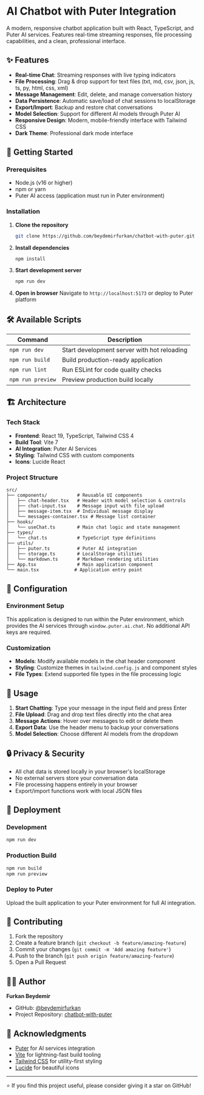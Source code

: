# AI Chatbot with Puter Integration

A modern, responsive chatbot application built with React, TypeScript, and Puter AI services. Features real-time streaming responses, file processing capabilities, and a clean, professional interface.

## ✨ Features

- **Real-time Chat**: Streaming responses with live typing indicators
- **File Processing**: Drag & drop support for text files (txt, md, csv, json, js, ts, py, html, css, xml)
- **Message Management**: Edit, delete, and manage conversation history
- **Data Persistence**: Automatic save/load of chat sessions to localStorage
- **Export/Import**: Backup and restore chat conversations
- **Model Selection**: Support for different AI models through Puter AI
- **Responsive Design**: Modern, mobile-friendly interface with Tailwind CSS
- **Dark Theme**: Professional dark mode interface

## 🚀 Getting Started

### Prerequisites

- Node.js (v16 or higher)
- npm or yarn
- Puter AI access (application must run in Puter environment)

### Installation

1. **Clone the repository**
   ```bash
   git clone https://github.com/beydemirfurkan/chatbot-with-puter.git
   ```

2. **Install dependencies**
   ```bash
   npm install
   ```

3. **Start development server**
   ```bash
   npm run dev
   ```

4. **Open in browser**
   Navigate to `http://localhost:5173` or deploy to Puter platform

## 🛠️ Available Scripts

| Command | Description |
|---------|-------------|
| `npm run dev` | Start development server with hot reloading |
| `npm run build` | Build production-ready application |
| `npm run lint` | Run ESLint for code quality checks |
| `npm run preview` | Preview production build locally |

## 🏗️ Architecture

### Tech Stack
- **Frontend**: React 19, TypeScript, Tailwind CSS 4
- **Build Tool**: Vite 7
- **AI Integration**: Puter AI Services
- **Styling**: Tailwind CSS with custom components
- **Icons**: Lucide React

### Project Structure
```
src/
├── components/           # Reusable UI components
│   ├── chat-header.tsx   # Header with model selection & controls
│   ├── chat-input.tsx    # Message input with file upload
│   ├── message-item.tsx  # Individual message display
│   └── messages-container.tsx # Message list container
├── hooks/
│   └── useChat.ts        # Main chat logic and state management
├── types/
│   └── chat.ts           # TypeScript type definitions
├── utils/
│   ├── puter.ts          # Puter AI integration
│   ├── storage.ts        # LocalStorage utilities
│   └── markdown.ts       # Markdown rendering utilities
├── App.tsx               # Main application component
└── main.tsx             # Application entry point
```

## 🔧 Configuration

### Environment Setup
This application is designed to run within the Puter environment, which provides the AI services through `window.puter.ai.chat`. No additional API keys are required.

### Customization
- **Models**: Modify available models in the chat header component
- **Styling**: Customize themes in `tailwind.config.js` and component styles
- **File Types**: Extend supported file types in the file processing logic

## 📱 Usage

1. **Start Chatting**: Type your message in the input field and press Enter
2. **File Upload**: Drag and drop text files directly into the chat area
3. **Message Actions**: Hover over messages to edit or delete them
4. **Export Data**: Use the header menu to backup your conversations
5. **Model Selection**: Choose different AI models from the dropdown

## 🔒 Privacy & Security

- All chat data is stored locally in your browser's localStorage
- No external servers store your conversation data
- File processing happens entirely in your browser
- Export/import functions work with local JSON files

## 🚀 Deployment

### Development
```bash
npm run dev
```

### Production Build
```bash
npm run build
npm run preview
```

### Deploy to Puter
Upload the built application to your Puter environment for full AI integration.

## 🤝 Contributing

1. Fork the repository
2. Create a feature branch (`git checkout -b feature/amazing-feature`)
3. Commit your changes (`git commit -m 'Add amazing feature'`)
4. Push to the branch (`git push origin feature/amazing-feature`)
5. Open a Pull Request

## 👨‍💻 Author

**Furkan Beydemir**
- GitHub: [@beydemirfurkan](https://github.com/beydemirfurkan)
- Project Repository: [chatbot-with-puter](https://github.com/beydemirfurkan/chatbot-with-puter)

## 🙏 Acknowledgments

- [Puter](https://puter.com) for AI services integration
- [Vite](https://vitejs.dev) for lightning-fast build tooling
- [Tailwind CSS](https://tailwindcss.com) for utility-first styling
- [Lucide](https://lucide.dev) for beautiful icons

---

⭐ If you find this project useful, please consider giving it a star on GitHub!
